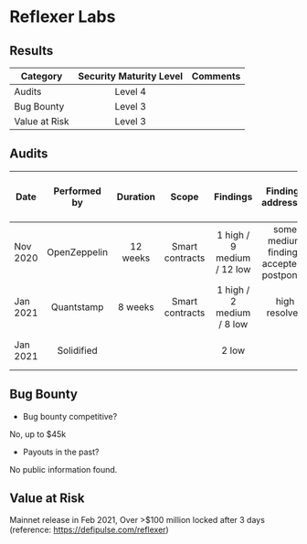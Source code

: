 # Reflexer Labs

## Results
| Category    | Security Maturity Level  | Comments    |
| ------------- |:-------------:|:-------------:|
| Audits |       Level 4        |           |         
| Bug Bounty |   Level 3              |           |      
| Value at Risk |   Level 3             |           |      

## Audits
| Date | Performed by  |  Duration  |  Scope |  Findings  | Findings addressed | Summary | Major changes since audit |  
| ------------- |:-------------:| :-------------:| :-------------:| :-------------:| :-------------:|:-------------:|:-------------:|
| Nov 2020 | OpenZeppelin  |  12 weeks  |  Smart contracts | 1 high / 9 medium / 12 low  | some medium findings accepted / postponed  | Avoidable code complexity mentioned |  |
| Jan 2021 | Quantstamp  | 8 weeks   | Smart contracts  | 1 high / 2 medium / 8 low | high resolved |  |  |
|  Jan 2021 | Solidified   |     |   |  2 low |  |   Code complexity mentioned ||



## Bug Bounty
- Bug bounty competitive?

No, up to $45k

- Payouts in the past?

No public information found.

## Value at Risk
Mainnet release in Feb 2021, Over >$100 million locked after 3 days (reference: https://defipulse.com/reflexer)
